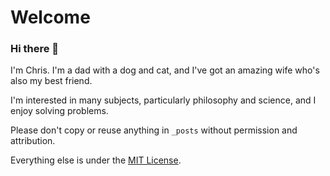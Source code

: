 # Welcome

### Hi there 👋

I'm Chris. I'm a dad with a dog and cat, and I've got an amazing wife who's also my best friend.

I'm interested in many subjects, particularly philosophy and science, and I enjoy solving problems.

Please don't copy or reuse anything in `_posts` without permission and attribution.

Everything else is under the [MIT License](https://opensource.org/license/mit).
